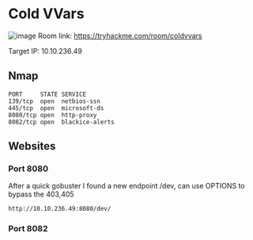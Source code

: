 # Cold VVars

![image](https://user-images.githubusercontent.com/5285547/125265936-38a6f080-e2fd-11eb-8651-018cdbf4b2de.png)
Room link: https://tryhackme.com/room/coldvvars

Target IP: 10.10.236.49

## Nmap 

```
PORT     STATE SERVICE
139/tcp  open  netbios-ssn
445/tcp  open  microsoft-ds
8080/tcp open  http-proxy
8082/tcp open  blackice-alerts
```

## Websites
### Port 8080

After a quick gobuster I found a new endpoint /dev, can use OPTIONS to bypass the 403,405
```
http://10.10.236.49:8080/dev/
```

### Port 8082

```

```

